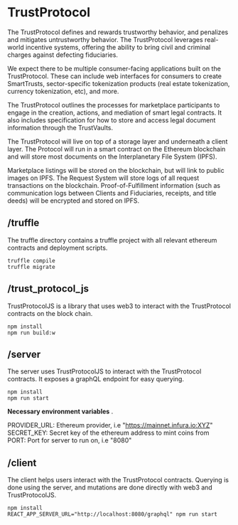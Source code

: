 # TrustProtocol
The TrustProtocol defines and rewards trustworthy behavior, and penalizes
and mitigates untrustworthy behavior. The TrustProtocol leverages real-world
incentive systems, offering the ability to bring civil and criminal charges against
defecting fiduciaries.

We expect there to be multiple consumer-facing applications built on the
TrustProtocol. These can include web interfaces for consumers to create SmartTrusts,
sector-specific tokenization products (real estate tokenization, currency tokenization,
etc), and more.

The TrustProtocol outlines the processes for marketplace participants to
engage in the creation, actions, and mediation of smart legal contracts. It also
includes specification for how to store and access legal document information
through the TrustVaults.

The TrustProtocol will live on top of a storage layer and underneath a client
layer. The Protocol will run in a smart contract on the Ethereum blockchain and will store most documents on the Interplanetary File System (IPFS).

Marketplace listings will be stored on the blockchain, but will link to public
images on IPFS. The Request System will store logs of all request transactions
on the blockchain. Proof-of-Fulfillment information (such as communication logs
between Clients and Fiduciaries, receipts, and title deeds) will be encrypted and
stored on IPFS.

## /truffle
The truffle directory contains a truffle project with all relevant ethereum contracts and deployment scripts.
```
truffle compile
truffle migrate
```

## /trust_protocol_js
TrustProtocolJS is a library that uses web3 to interact with the TrustProtocol contracts on the block chain.
```
npm install
npm run build:w
```

## /server
The server uses TrustProtocolJS to interact with the TrustProtocol contracts. It exposes a graphQL endpoint for easy querying.
```
npm install
npm run start
```

**Necessary environment variables** .

PROVIDER_URL: Ethereum provider, i.e "https://mainnet.infura.io:XYZ"  
SECRET_KEY: Secret key of the ethereum address to mint coins from  
PORT: Port for server to run on, i.e "8080"  

## /client
The client helps users interact with the TrustProtocol contracts. Querying is done using the server, and mutations are done directly with web3 and TrustProtocolJS.
```
npm install
REACT_APP_SERVER_URL="http://localhost:8080/graphql" npm run start
```
